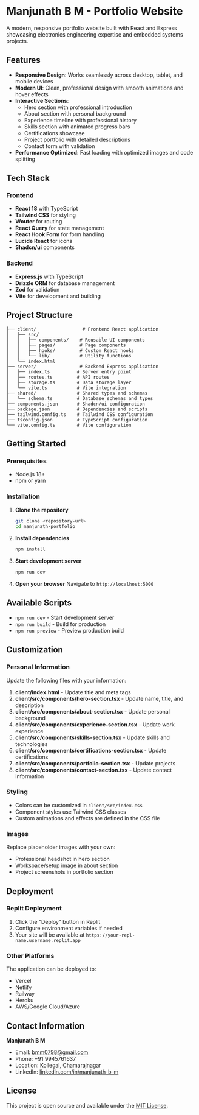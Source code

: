# Manjunath B M - Portfolio Website

A modern, responsive portfolio website built with React and Express showcasing electronics engineering expertise and embedded systems projects.

## Features

- **Responsive Design**: Works seamlessly across desktop, tablet, and mobile devices
- **Modern UI**: Clean, professional design with smooth animations and hover effects
- **Interactive Sections**: 
  - Hero section with professional introduction
  - About section with personal background
  - Experience timeline with professional history
  - Skills section with animated progress bars
  - Certifications showcase
  - Project portfolio with detailed descriptions
  - Contact form with validation
- **Performance Optimized**: Fast loading with optimized images and code splitting

## Tech Stack

### Frontend
- **React 18** with TypeScript
- **Tailwind CSS** for styling
- **Wouter** for routing
- **React Query** for state management
- **React Hook Form** for form handling
- **Lucide React** for icons
- **Shadcn/ui** components

### Backend
- **Express.js** with TypeScript
- **Drizzle ORM** for database management
- **Zod** for validation
- **Vite** for development and building

## Project Structure

```
├── client/                 # Frontend React application
│   ├── src/
│   │   ├── components/    # Reusable UI components
│   │   ├── pages/         # Page components
│   │   ├── hooks/         # Custom React hooks
│   │   └── lib/           # Utility functions
│   └── index.html
├── server/                # Backend Express application
│   ├── index.ts          # Server entry point
│   ├── routes.ts         # API routes
│   ├── storage.ts        # Data storage layer
│   └── vite.ts           # Vite integration
├── shared/               # Shared types and schemas
│   └── schema.ts         # Database schemas and types
├── components.json       # Shadcn/ui configuration
├── package.json          # Dependencies and scripts
├── tailwind.config.ts    # Tailwind CSS configuration
├── tsconfig.json         # TypeScript configuration
└── vite.config.ts        # Vite configuration
```

## Getting Started

### Prerequisites
- Node.js 18+ 
- npm or yarn

### Installation

1. **Clone the repository**
   ```bash
   git clone <repository-url>
   cd manjunath-portfolio
   ```

2. **Install dependencies**
   ```bash
   npm install
   ```

3. **Start development server**
   ```bash
   npm run dev
   ```

4. **Open your browser**
   Navigate to `http://localhost:5000`

## Available Scripts

- `npm run dev` - Start development server
- `npm run build` - Build for production
- `npm run preview` - Preview production build

## Customization

### Personal Information
Update the following files with your information:

1. **client/index.html** - Update title and meta tags
2. **client/src/components/hero-section.tsx** - Update name, title, and description
3. **client/src/components/about-section.tsx** - Update personal background
4. **client/src/components/experience-section.tsx** - Update work experience
5. **client/src/components/skills-section.tsx** - Update skills and technologies
6. **client/src/components/certifications-section.tsx** - Update certifications
7. **client/src/components/portfolio-section.tsx** - Update projects
8. **client/src/components/contact-section.tsx** - Update contact information

### Styling
- Colors can be customized in `client/src/index.css`
- Component styles use Tailwind CSS classes
- Custom animations and effects are defined in the CSS file

### Images
Replace placeholder images with your own:
- Professional headshot in hero section
- Workspace/setup image in about section
- Project screenshots in portfolio section

## Deployment

### Replit Deployment
1. Click the "Deploy" button in Replit
2. Configure environment variables if needed
3. Your site will be available at `https://your-repl-name.username.replit.app`

### Other Platforms
The application can be deployed to:
- Vercel
- Netlify
- Railway
- Heroku
- AWS/Google Cloud/Azure

## Contact Information

**Manjunath B M**
- Email: bmm0798@gmail.com
- Phone: +91 9945761637
- Location: Kollegal, Chamarajnagar
- LinkedIn: [linkedin.com/in/manjunath-b-m](https://linkedin.com/in/manjunath-b-m)

## License

This project is open source and available under the [MIT License](LICENSE).